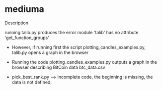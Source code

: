 # mediuma


Description

running talib.py produces the error  module 'talib' has no attribute 'get_function_groups'
 - However, if running first the script plotting_candles_examples.py, talib.py opens a graph in the browser
 
  

 - Running the code plotting_candles_examples.py outputs a graph in the browser describing BitCoin data   btc_data.csv
 
 - pick_best_rank.py --> incomplete code, the beginning is missing, the data is not defined;
 
 
 
 
